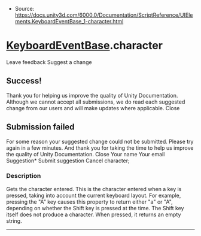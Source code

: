 * Source: https://docs.unity3d.com/6000.0/Documentation/ScriptReference/UIElements.KeyboardEventBase_1-character.html

#  [KeyboardEventBase<T0>](https://docs.unity3d.com/6000.0/Documentation/ScriptReference/UIElements.KeyboardEventBase_1.html).character
Leave feedback
Suggest a change
## Success!
Thank you for helping us improve the quality of Unity Documentation. Although we cannot accept all submissions, we do read each suggested change from our users and will make updates where applicable.
Close
## Submission failed
For some reason your suggested change could not be submitted. Please <a>try again</a> in a few minutes. And thank you for taking the time to help us improve the quality of Unity Documentation.
Close
Your name Your email Suggestion* Submit suggestion
Cancel
character; 
### Description
Gets the character entered. 
This is the character entered when a key is pressed, taking into account the current keyboard layout. For example, pressing the "A" key causes this property to return either "a" or "A", depending on whether the Shift key is pressed at the time. The Shift key itself does not produce a character. When pressed, it returns an empty string. 
* * *
